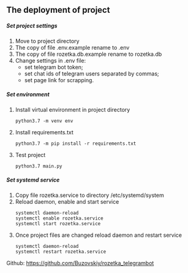 ## The deployment of project
##### Set project settings
1. Move to project directory
2. The copy of file .env.example rename to .env
3. The copy of file rozetka.db.example rename to rozetka.db
4. Change settings in .env file:
    * set telegram bot token;
    * set chat ids of telegram users separated by commas;
    * set page link for scrapping.
##### Set environment
1. Install virtual environment in project directory
    ```
    python3.7 -m venv env
    ```
2. Install requirements.txt
    ```
    python3.7 -m pip install -r requirements.txt
    ```
3. Test project
   ```
   python3.7 main.py
   ```
##### Set systemd service
1. Copy file rozetka.service to directory /etc/systemd/system
2. Reload daemon, enable and start service
   ```
   systemctl daemon-reload
   systemctl enable rozetka.service
   systemctl start rozetka.service
   ```
3. Once project files are changed reload daemon and restart service
   ``` 
   systemctl daemon-reload
   systemctl restart rozetka.service
   ```

Github: https://github.com/Buzovskiy/rozetka_telegrambot


